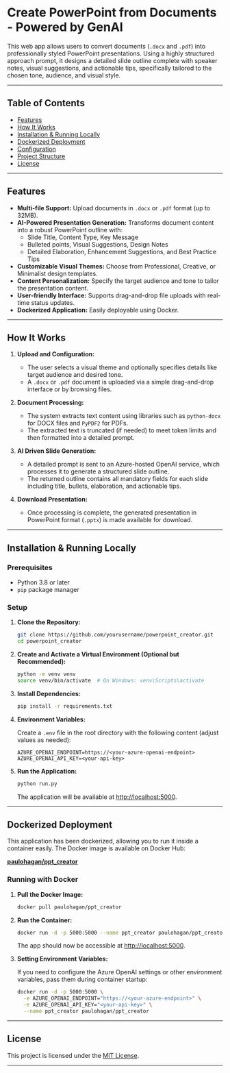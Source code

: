 # Create PowerPoint from Documents - Powered by GenAI

This web app allows users to convert  documents (`.docx` and `.pdf`) into professionally styled PowerPoint presentations. Using a highly structured approach prompt, it designs a detailed slide outline complete with speaker notes, visual suggestions, and actionable tips, specifically tailored to the chosen tone, audience, and visual style.

---

## Table of Contents

- [Features](#features)
- [How It Works](#how-it-works)
- [Installation & Running Locally](#installation--running-locally)
- [Dockerized Deployment](#dockerized-deployment)
- [Configuration](#configuration)
- [Project Structure](#project-structure)
- [License](#license)

---

## Features

- **Multi-file Support:** Upload documents in `.docx` or `.pdf` format (up to 32MB).
- **AI-Powered Presentation Generation:** Transforms document content into a robust PowerPoint outline with:
  - Slide Title, Content Type, Key Message
  - Bulleted points, Visual Suggestions, Design Notes
  - Detailed Elaboration, Enhancement Suggestions, and Best Practice Tips
- **Customizable Visual Themes:** Choose from Professional, Creative, or Minimalist design templates.
- **Content Personalization:** Specify the target audience and tone to tailor the presentation content.
- **User-friendly Interface:** Supports drag-and-drop file uploads with real-time status updates.
- **Dockerized Application:** Easily deployable using Docker.

---

## How It Works

1. **Upload and Configuration:**  
   - The user selects a visual theme and optionally specifies details like target audience and desired tone.
   - A `.docx` or `.pdf` document is uploaded via a simple drag-and-drop interface or by browsing files.

2. **Document Processing:**  
   - The system extracts text content using libraries such as `python-docx` for DOCX files and `PyPDF2` for PDFs.
   - The extracted text is truncated (if needed) to meet token limits and then formatted into a detailed prompt.

3. **AI Driven Slide Generation:**  
   - A detailed prompt is sent to an Azure-hosted OpenAI service, which processes it to generate a structured slide outline.
   - The returned outline contains all mandatory fields for each slide including title, bullets, elaboration, and actionable tips.

4. **Download Presentation:**  
   - Once processing is complete, the generated presentation in PowerPoint format (`.pptx`) is made available for download.

---

## Installation & Running Locally

### Prerequisites

- Python 3.8 or later
- `pip` package manager

### Setup

1. **Clone the Repository:**

   ```bash
   git clone https://github.com/yourusername/powerpoint_creator.git
   cd powerpoint_creator
   ```

2. **Create and Activate a Virtual Environment (Optional but Recommended):**

   ```bash
   python -m venv venv
   source venv/bin/activate  # On Windows: venv\Scripts\activate
   ```

3. **Install Dependencies:**

   ```bash
   pip install -r requirements.txt
   ```

4. **Environment Variables:**

   Create a `.env` file in the root directory with the following content (adjust values as needed):

   ```env
   AZURE_OPENAI_ENDPOINT=https://<your-azure-openai-endpoint>
   AZURE_OPENAI_API_KEY=<your-api-key>
   ```

5. **Run the Application:**

   ```bash
   python run.py
   ```

   The application will be available at [http://localhost:5000](http://localhost:5000).

---

## Dockerized Deployment

This application has been dockerized, allowing you to run it inside a container easily. The Docker image is available on Docker Hub:

[**paulohagan/ppt_creator**](https://hub.docker.com/repository/docker/paulohagan/ppt_creator/general)

### Running with Docker

1. **Pull the Docker Image:**

   ```bash
   docker pull paulohagan/ppt_creator
   ```

2. **Run the Container:**

   ```bash
   docker run -d -p 5000:5000 --name ppt_creator paulohagan/ppt_creator
   ```

   The app should now be accessible at [http://localhost:5000](http://localhost:5000).

3. **Setting Environment Variables:**

   If you need to configure the Azure OpenAI settings or other environment variables, pass them during container startup:

   ```bash
   docker run -d -p 5000:5000 \
     -e AZURE_OPENAI_ENDPOINT="https://<your-azure-endpoint>" \
     -e AZURE_OPENAI_API_KEY="<your-api-key>" \
     --name ppt_creator paulohagan/ppt_creator
   ```

---

## License

This project is licensed under the [MIT License](LICENSE).

---
